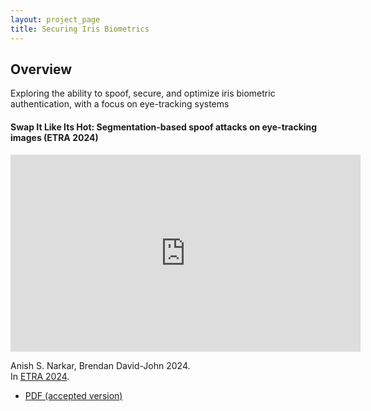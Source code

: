 ```yaml
---
layout: project_page
title: Securing Iris Biometrics
---
```


## Overview

Exploring the ability to spoof, secure, and optimize iris biometric authentication, with a focus on eye-tracking systems

#### Swap It Like Its Hot: Segmentation-based spoof attacks on eye-tracking images (ETRA 2024)

<iframe width="560" height="315" src="https://www.youtube.com/embed/hMgVHMitnvA?si=iasNRHH2zy3LtCXs" title="YouTube video player" frameborder="0" allow="accelerometer; autoplay; clipboard-write; encrypted-media; gyroscope; picture-in-picture; web-share" referrerpolicy="strict-origin-when-cross-origin" allowfullscreen></iframe>

Anish S. Narkar, Brendan David-John 2024.\
In [ETRA 2024](https://etra.acm.org/2024/).

 - [PDF (accepted version)](https://arxiv.org/pdf/2404.13827)